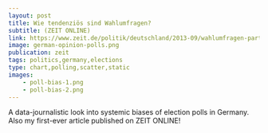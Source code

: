 ```yaml
---
layout: post
title: Wie tendenziös sind Wahlumfragen?
subtitle: (ZEIT ONLINE)
link: https://www.zeit.de/politik/deutschland/2013-09/wahlumfragen-parteilichkeit-bundestagswahl
image: german-opinion-polls.png
publication: zeit
tags: politics,germany,elections
type: chart,polling,scatter,static
images:
    - poll-bias-1.png
    - poll-bias-2.png
---
```


A data-journalistic look into systemic biases of election polls in Germany. Also my first-ever article published on ZEIT ONLINE!
